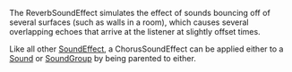 The ReverbSoundEffect simulates the effect of sounds bouncing off of several surfaces (such as walls in a room), which causes several overlapping echoes that arrive at the listener at slightly offset times.  
  
Like all other [SoundEffect](https://developer.roblox.com/en-us/api-reference/class/SoundEffect), a ChorusSoundEffect can be applied either to a [Sound](https://developer.roblox.com/en-us/api-reference/class/Sound) or [SoundGroup](https://developer.roblox.com/en-us/api-reference/class/SoundGroup) by being parented to either.